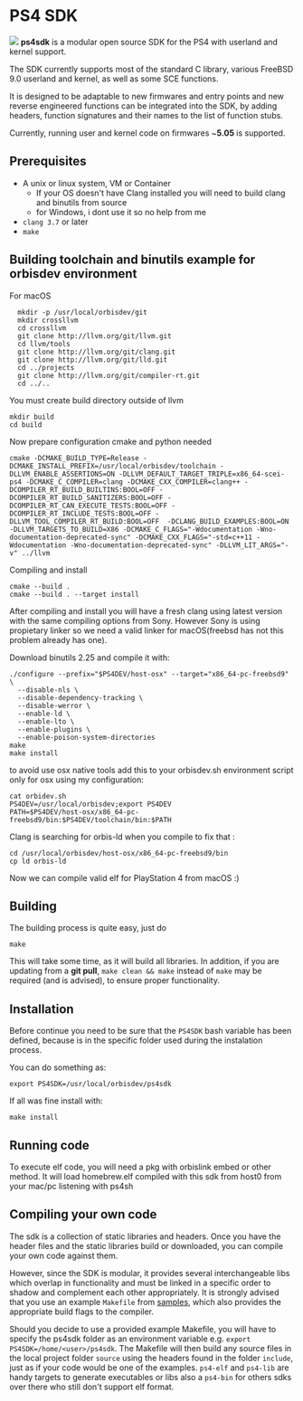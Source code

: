 # PS4 SDK

![](https://avatars0.githubusercontent.com/u/15625873?v=3&s=128)
**ps4sdk** is a modular open source SDK for the PS4 with userland and kernel support.

The SDK currently supports most of the standard C library, various FreeBSD 9.0 userland
 and kernel, as well as some SCE functions.

It is designed to be adaptable to new firmwares and entry points and new reverse engineered
functions can be integrated into the SDK, by adding headers, function signatures and their
names to the list of function stubs.

Currently, running user and kernel code on firmwares ~**5.05** is supported.

## Prerequisites
* A unix or linux system, VM or Container
	* If your OS doesn't have Clang installed you will need to build clang and binutils from source 
	* for Windows, i dont use it so no help from me
* `clang 3.7` or later
* `make`

## Building toolchain and binutils example for orbisdev environment

For macOS
```
  mkdir -p /usr/local/orbisdev/git
  mkdir crossllvm
  cd crossllvm
  git clone http://llvm.org/git/llvm.git
  cd llvm/tools
  git clone http://llvm.org/git/clang.git
  git clone http://llvm.org/git/lld.git
  cd ../projects
  git clone http://llvm.org/git/compiler-rt.git
  cd ../..
  ```
  
  You must create build directory outside of llvm
  
  ```
  mkdir build
  cd build
  ```
  
  Now prepare configuration cmake and python needed
  
  ```
  cmake -DCMAKE_BUILD_TYPE=Release -DCMAKE_INSTALL_PREFIX=/usr/local/orbisdev/toolchain -DLLVM_ENABLE_ASSERTIONS=ON -DLLVM_DEFAULT_TARGET_TRIPLE=x86_64-scei-ps4 -DCMAKE_C_COMPILER=clang -DCMAKE_CXX_COMPILER=clang++ -DCOMPILER_RT_BUILD_BUILTINS:BOOL=OFF -DCOMPILER_RT_BUILD_SANITIZERS:BOOL=OFF -DCOMPILER_RT_CAN_EXECUTE_TESTS:BOOL=OFF -DCOMPILER_RT_INCLUDE_TESTS:BOOL=OFF -DLLVM_TOOL_COMPILER_RT_BUILD:BOOL=OFF  -DCLANG_BUILD_EXAMPLES:BOOL=ON -DLLVM_TARGETS_TO_BUILD=X86 -DCMAKE_C_FLAGS="-Wdocumentation -Wno-documentation-deprecated-sync" -DCMAKE_CXX_FLAGS="-std=c++11 -Wdocumentation -Wno-documentation-deprecated-sync" -DLLVM_LIT_ARGS="-v" ../llvm
  ```
  
  Compiling and install
  
  ```
  cmake --build .
  cmake --build . --target install
  ```
  
  After compiling and install you will have a fresh clang using latest version with the same compiling options from Sony. However Sony is using propietary linker so we need a valid linker for macOS(freebsd has not this problem already has one).
  
  Download binutils 2.25 and compile it with:
  ```
  ./configure --prefix="$PS4DEV/host-osx" --target="x86_64-pc-freebsd9" \
  	--disable-nls \
  	--disable-dependency-tracking \
  	--disable-werror \
  	--enable-ld \
  	--enable-lto \
  	--enable-plugins \
  	--enable-poison-system-directories
  make
  make install
  ```
  
  to avoid use osx native tools
  add this to your orbisdev.sh environment script only for osx using my configuration:
  ```
  cat orbidev.sh
  PS4DEV=/usr/local/orbisdev;export PS4DEV
  PATH=$PS4DEV/host-osx/x86_64-pc-freebsd9/bin:$PS4DEV/toolchain/bin:$PATH
  ```
  
  Clang is searching for orbis-ld when you compile to fix that :
  
  ```
  cd /usr/local/orbisdev/host-osx/x86_64-pc-freebsd9/bin
  cp ld orbis-ld
  ```
  
  Now we can compile valid elf for PlayStation 4 from macOS :)
  

## Building
The building process is quite easy, just do
```
make
```

This will take some time, as it will build all libraries. In addition, if you are updating
from a **git pull**, `make clean && make` instead of `make` may be required (and is advised),
to ensure proper functionality.

## Installation

Before continue you need to be sure that the `PS4SDK` bash variable has been defined, because is in the specific folder used during the instalation process.

You can do something as:
```
export PS4SDK=/usr/local/orbisdev/ps4sdk
```

If all was fine install with:
```
make install
```

## Running code

To execute elf code, you will need a pkg with orbislink embed or other method. It will load homebrew.elf compiled with this sdk from host0 from your mac/pc listening with ps4sh


## Compiling your own code
The sdk is a collection of static libraries and headers. Once you have the header files
and the static libraries build or downloaded, you can compile your own code against them.

However, since the SDK is modular, it provides several interchangeable libs which overlap
in functionality and must be linked in a specific order to shadow and complement each
other appropriately. It is strongly advised that you use an example `Makefile` from
[samples](https://github.com/orbisdev/liborbis), which also provides the appropriate build flags
to the compiler.

Should you decide to use a provided example Makefile, you will have to specify the
ps4sdk folder as an environment variable e.g. `export PS4SDK=/home/<user>/ps4sdk`.
The Makefile will then build any source files in the local project folder `source`
using the headers found in the folder `include`, just as if your code would be one
of the examples. `ps4-elf` and `ps4-lib` are handy targets to generate executables
or libs also a `ps4-bin` for others sdks over there who still don't support elf format.

